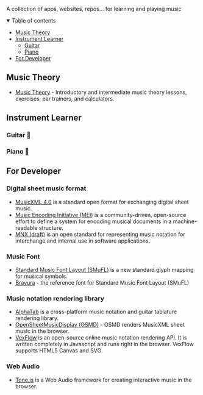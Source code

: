 A collection of apps, websites, repos... for learning and playing music

<details open><summary>Table of contents</summary>

<!--ts-->
   * [Music Theory](#music-theory)
   * [Instrument Learner](#instrument-learner)
      * [Guitar](#guitar)
      * [Piano](#piano)
   * [For Developer](#for-developer)
<!--te-->
</details>

## Music Theory
- [Music Theory](https://www.musictheory.net/) - Introductory and intermediate music theory lessons, exercises, ear trainers, and calculators.

## Instrument Learner
### Guitar :guitar: 

### Piano :musical_keyboard:

## For Developer
### Digital sheet music format
- [MusicXML 4.0](https://www.w3.org/2021/06/musicxml40/) is a standard open format for exchanging digital sheet music.
- [Music Encoding Initiative (MEI)](https://music-encoding.org/) is a community-driven, open-source effort to define a system for encoding musical documents in a machine-readable structure.
- [MNX (draft)](https://w3c.github.io/mnx/docs/) is an open standard for representing music notation for interchange and internal use in software applications.

### Music Font
- [Standard Music Font Layout (SMuFL)](https://w3c.github.io/smufl/latest/tables/flags.html) is a new standard glyph mapping for musical symbols.
- [Bravura](https://github.com/steinbergmedia/bravura) - the reference font for Standard Music Font Layout (SMuFL)

### Music notation rendering library
- [AlphaTab](https://www.alphatab.net/) is a cross-platform music notation and guitar tablature rendering library.
- [OpenSheetMusicDisplay (OSMD)](https://opensheetmusicdisplay.org/) - OSMD renders MusicXML sheet music in the browser.
- [VexFlow](https://www.vexflow.com/) is an open-source online music notation rendering API. It is written completely in Javascript and runs right in the browser. VexFlow supports HTML5 Canvas and SVG.

### Web Audio
- [Tone.js](https://tonejs.github.io/) is a Web Audio framework for creating interactive music in the browser.
